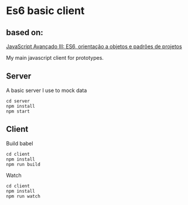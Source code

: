 
Es6 basic client
================

## based on:
[JavaScript Avançado III: ES6, orientação a objetos e padrões de projetos](https://www.alura.com.br/curso-online-javascript-es6-orientacao-a-objetos-parte-3)

My main javascript client for prototypes.

## Server

A basic server I use to mock data

```
cd server
npm install
npm start
```

## Client

Build babel
```
cd client
npm install
npm run build
```
Watch
```
cd client
npm install
npm run watch
```
